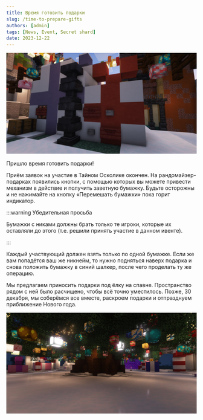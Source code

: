 ```yaml
---
title: Время готовить подарки
slug: /time-to-prepare-gifts
authors: [admin]
tags: [News, Event, Secret shard]
date: 2023-12-22
---
```


![Рандомайзер для тайного осколика на HardShard](./img/randomaizer-dlya-tainogo-oskolika-na-hardshard-2024.jpg)

Пришло время готовить подарки!

Приём заявок на участие в Тайном Осколике окончен. На рандомайзер-подарках появились кнопки, с помощью которых вы можете привести механизм в действие и получить заветную бумажку. Будьте осторожны и не нажимайте на кнопку «Перемешать бумажки» пока горит индикатор.

<!--truncate-->

:::warning Убедительная просьба

Бумажки с никами должны брать только те игроки, которые их оставляли до этого (т.е. решили принять участие в данном ивенте). 

:::

Каждый участвующий должен взять только по одной бумажке. Если же вам попадётся ваш же никнейм, то нужно подняться наверх подарка и снова положить бумажку в синий шалкер, после чего проделать ту же операцию.

Мы предлагаем приносить подарки под ёлку на спавне. Пространство рядом с ней было расчищено, чтобы всё точно уместилось. Позже, 30 декабря, мы соберёмся все вместе, раскроем подарки и отпразднуем приближение Нового года.

![Рандомайзер для тайного осколика на HardShard](./img/pod-elkoi-v-anrimi-essiva.jpg)